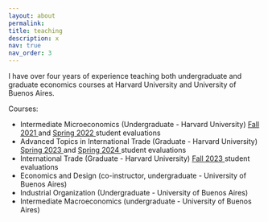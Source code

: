 ```yaml
---
layout: about
permalink: 
title: teaching
description: x
nav: true
nav_order: 3
---
```


I have over four years of experience teaching both undergraduate and graduate economics courses at Harvard University and University of Buenos Aires. 

Courses:
- Intermediate Microeconomics (Undergraduate - Harvard University) <a href="/assets/pdf/ECON_1010A_Fall_2021.pdf" target="_blank"> Fall 2021  </a> and <a href="/assets/pdf/ECON_1010A_Spring_2022.pdf" target="_blank"> Spring 2022  </a> student evaluations
- Advanced Topics in International Trade (Graduate - Harvard University) <a href="/assets/pdf/ECON_2535_Spring_2023.pdf" target="_blank"> Spring 2023 </a> and <a href="/assets/pdf/ECON_2535_Spring_2024.pdf" target="_blank"> Spring 2024 </a> student evaluations
- International Trade (Graduate - Harvard University) <a href="/assets/pdf/ECON_2530A_Fall_2023.pdf" target="_blank"> Fall 2023 </a> student evaluations
- Economics and Design (co-instructor, undergraduate - University of Buenos Aires)
- Industrial Organization (Undergraduate - University of Buenos Aires)
- Intermediate Macroeconomics (undergraduate - University of Buenos Aires)


